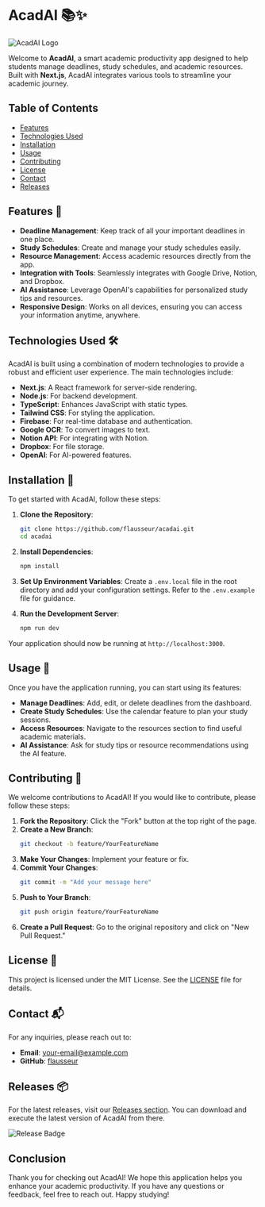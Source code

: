 # AcadAI 📚✨

![AcadAI Logo](https://img.shields.io/badge/AcadAI-Productivity-blue?style=flat&logo=next.js)

Welcome to **AcadAI**, a smart academic productivity app designed to help students manage deadlines, study schedules, and academic resources. Built with **Next.js**, AcadAI integrates various tools to streamline your academic journey.

## Table of Contents

- [Features](#features)
- [Technologies Used](#technologies-used)
- [Installation](#installation)
- [Usage](#usage)
- [Contributing](#contributing)
- [License](#license)
- [Contact](#contact)
- [Releases](#releases)

## Features 🌟

- **Deadline Management**: Keep track of all your important deadlines in one place.
- **Study Schedules**: Create and manage your study schedules easily.
- **Resource Management**: Access academic resources directly from the app.
- **Integration with Tools**: Seamlessly integrates with Google Drive, Notion, and Dropbox.
- **AI Assistance**: Leverage OpenAI's capabilities for personalized study tips and resources.
- **Responsive Design**: Works on all devices, ensuring you can access your information anytime, anywhere.

## Technologies Used 🛠️

AcadAI is built using a combination of modern technologies to provide a robust and efficient user experience. The main technologies include:

- **Next.js**: A React framework for server-side rendering.
- **Node.js**: For backend development.
- **TypeScript**: Enhances JavaScript with static types.
- **Tailwind CSS**: For styling the application.
- **Firebase**: For real-time database and authentication.
- **Google OCR**: To convert images to text.
- **Notion API**: For integrating with Notion.
- **Dropbox**: For file storage.
- **OpenAI**: For AI-powered features.

## Installation 🚀

To get started with AcadAI, follow these steps:

1. **Clone the Repository**:
   ```bash
   git clone https://github.com/flausseur/acadai.git
   cd acadai
   ```

2. **Install Dependencies**:
   ```bash
   npm install
   ```

3. **Set Up Environment Variables**: Create a `.env.local` file in the root directory and add your configuration settings. Refer to the `.env.example` file for guidance.

4. **Run the Development Server**:
   ```bash
   npm run dev
   ```

Your application should now be running at `http://localhost:3000`.

## Usage 📅

Once you have the application running, you can start using its features:

- **Manage Deadlines**: Add, edit, or delete deadlines from the dashboard.
- **Create Study Schedules**: Use the calendar feature to plan your study sessions.
- **Access Resources**: Navigate to the resources section to find useful academic materials.
- **AI Assistance**: Ask for study tips or resource recommendations using the AI feature.

## Contributing 🤝

We welcome contributions to AcadAI! If you would like to contribute, please follow these steps:

1. **Fork the Repository**: Click the "Fork" button at the top right of the page.
2. **Create a New Branch**:
   ```bash
   git checkout -b feature/YourFeatureName
   ```
3. **Make Your Changes**: Implement your feature or fix.
4. **Commit Your Changes**:
   ```bash
   git commit -m "Add your message here"
   ```
5. **Push to Your Branch**:
   ```bash
   git push origin feature/YourFeatureName
   ```
6. **Create a Pull Request**: Go to the original repository and click on "New Pull Request."

## License 📜

This project is licensed under the MIT License. See the [LICENSE](LICENSE) file for details.

## Contact 📬

For any inquiries, please reach out to:

- **Email**: your-email@example.com
- **GitHub**: [flausseur](https://github.com/flausseur)

## Releases 📦

For the latest releases, visit our [Releases section](https://github.com/flausseur/acadai/releases). You can download and execute the latest version of AcadAI from there.

![Release Badge](https://img.shields.io/badge/Latest_Release-v1.0.0-brightgreen)

## Conclusion

Thank you for checking out AcadAI! We hope this application helps you enhance your academic productivity. If you have any questions or feedback, feel free to reach out. Happy studying!